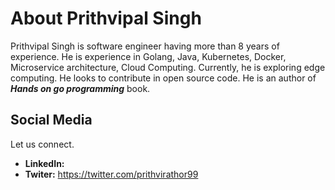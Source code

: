 # About Prithvipal Singh

Prithvipal Singh is software engineer having more than 8 years of experience. He is experience in Golang, Java, Kubernetes, Docker, Microservice architecture, Cloud Computing. Currently, he is exploring edge computing. He looks to contribute in open source code. He is an author of ***Hands on go programming*** book. 

## Social Media
Let us connect.

- **LinkedIn:** 
- **Twiter:** https://twitter.com/prithvirathor99

